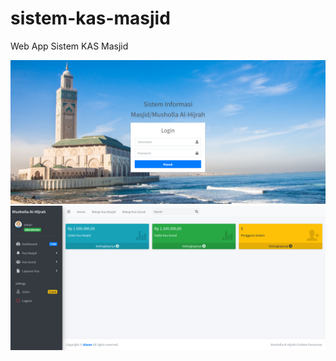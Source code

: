 # sistem-kas-masjid
Web App Sistem KAS Masjid

<img src="https://raw.githubusercontent.com/wanrabbae/sistem-kas-masjid/main/dist/img/demo1.png" alt="demo pict 1">
<img src="https://raw.githubusercontent.com/wanrabbae/sistem-kas-masjid/main/dist/img/demo2.png" alt="demo pict 2">

